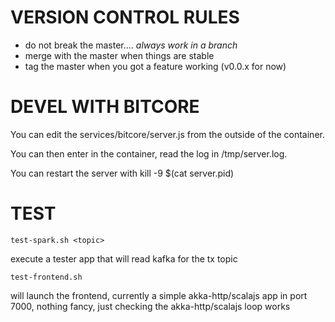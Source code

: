 # VERSION CONTROL RULES

- do not break the master.... *always work in a branch*
- merge with the master when things are stable
- tag the master when you got a feature working (v0.0.x for now)

# DEVEL WITH BITCORE

You can edit the services/bitcore/server.js from the outside of the container.

You can then enter in the container, read the log in /tmp/server.log.

You can restart the server with kill -9 $(cat server.pid)


# TEST

```
test-spark.sh <topic> 
```

execute a tester app that will read kafka for the tx topic


```
test-frontend.sh  
```

will launch the frontend,
currently a simple akka-http/scalajs app in port 7000,
nothing fancy, just checking the akka-http/scalajs loop works



